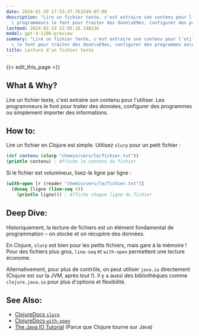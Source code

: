 ```yaml
---
date: 2024-01-20 17:53:47.761549-07:00
description: "Lire un fichier texte, c'est extraire son contenu pour l'utiliser. Les\
  \ programmeurs le font pour traiter des donn\xE9es, configurer des programmes ou\u2026"
lastmod: 2024-02-19 22:05:16.198136
model: gpt-4-1106-preview
summary: "Lire un fichier texte, c'est extraire son contenu pour l'utiliser. Les programmeurs\
  \ le font pour traiter des donn\xE9es, configurer des programmes ou\u2026"
title: Lecture d'un fichier texte
---
```


{{< edit_this_page >}}

## What & Why?
Lire un fichier texte, c'est extraire son contenu pour l'utiliser. Les programmeurs le font pour traiter des données, configurer des programmes ou simplement importer des informations.

## How to:
Lire un fichier en Clojure est simple. Utilisez `slurp` pour un petit fichier :

```Clojure
(def contenu (slurp "chemin/vers/le/fichier.txt"))
(println contenu) ; Affiche le contenu du fichier
```

Si le fichier est volumineux, lisez-le ligne par ligne :

```Clojure
(with-open [r (reader "chemin/vers/le/fichier.txt")]
  (doseq [ligne (line-seq r)]
    (println ligne))) ; Affiche chaque ligne du fichier
```

## Deep Dive:
Historiquement, la lecture de fichiers est un élément fondamental de programmation – on stocke et on récupère des données.

En Clojure, `slurp` est bien pour les petits fichiers, mais gare à la mémoire ! Pour des fichiers plus gros, `line-seq` et `with-open` permettent une lecture économe.

Alternativement, pour plus de contrôle, on peut utiliser `java.io` directement (Clojure est sur la JVM, après tout !). Il y a aussi des bibliothèques comme `clojure.java.io` pour plus d'options et flexibilité.

## See Also:
- [ClojureDocs `slurp`](https://clojuredocs.org/clojure.core/slurp)
- [ClojureDocs `with-open`](https://clojuredocs.org/clojure.core/with-open)
- [The Java IO Tutorial](https://docs.oracle.com/javase/tutorial/essential/io/) (Parce que Clojure tourne sur Java)
